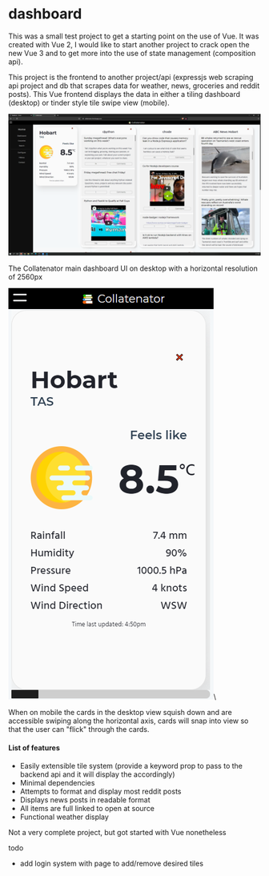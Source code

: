 # dashboard

This was a small test project to get a starting point on the use of Vue. It was created with Vue 2, I would like to start another project to crack open the new Vue 3 and to get more into the use of state management (composition api). 

This project is the frontend to another project/api (expressjs web scraping api project and db that scrapes data for weather, news, groceries and reddit posts). This Vue frontend displays the data in either a tiling dashboard (desktop) or tinder style tile swipe view (mobile). 



![Collatenator on desktop](https://github.com/kmsherrin/readme_pictures/blob/main/collatenator_2560.png?raw=true=750x)

The Collatenator main dashboard UI on desktop with a horizontal resolution of 2560px 

![Collatenator on mobile](https://github.com/kmsherrin/readme_pictures/blob/main/collatenator_mobile.png?raw=true)\

When on mobile the cards in the desktop view squish down and are accessible swiping along the horizontal axis, cards will snap into view so that the user can "flick" through the cards.   

#### List of features 
- Easily extensible tile system (provide a keyword prop to pass to the backend api and it will display the accordingly)
- Minimal dependencies 
- Attempts to format and display most reddit posts
- Displays news posts in readable format
- All items are full linked to open at source
- Functional weather display


Not a very complete project, but got started with Vue nonetheless


todo
- add login system with page to add/remove desired tiles
